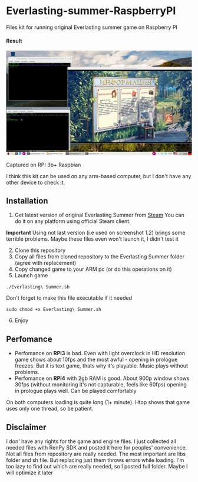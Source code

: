 # Everlasting-summer-RaspberryPI
Files kit for running original Everlasting summer game on Raspberry PI 
#### Result
![](screenshots/1.2Rpi3.jpg)

Captured on RPI 3b+ Raspbian

I think this kit can be used on any arm-based computer, but I don't have any other device to check it.
## Installation
1. Get latest version of original Everlasting Summer from [Steam](https://store.steampowered.com/app/331470/Everlasting_Summer/) 
You can do it on any platform using official Steam client. 

**Important** Using not last version (i.e used on screenshot 1.2) brings some terrible problems. Maybe these files even won't launch it, I didn't test it

2. Clone this repository
3. Copy all files from cloned repository to the Everlasting Summer folder (agree with replacement)
4. Copy changed game to your ARM pc (or do this operations on it)
5. Launch game
```
./Everlasting\ Summer.sh
```
Don't forget to make this file executable if it needed
```
sudo chmod +x Everlasting\ Summer.sh
```
6. Enjoy
## Perfomance
+ Perfomance on **RPI3** is bad. Even with light overclock in HD resolution game shows about 10fps and the most awful - opening in prologue freezes. But it is text game, thats why it's playable. Music plays without problems.
+ Perfomance on **RPI4** with 2gb RAM is good. About 900p window shows 30fps (without monitoring it's not capturable, feels like 60fps) opening in prologue plays well. Сan be played comfortably

On both computers loading is quite long (1+ minute). Htop shows that game uses only one thread, so be patient.
## Disclaimer
I don' have any rights for the game and engine files. I just collected all needed files with RenPy SDK and posted it here for peoples' convenience. 
Not all files from repository are really needed. The most important are libs folder and sh file. But replacing just them throws errors while loading. I'm too lazy to find out which are really needed, so I posted full folder. Maybe I will optimize it later
